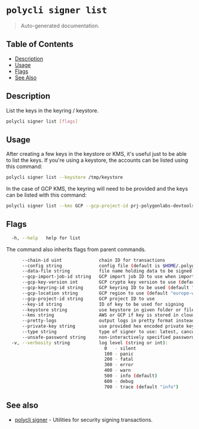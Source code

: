 # `polycli signer list`

> Auto-generated documentation.

## Table of Contents

- [Description](#description)
- [Usage](#usage)
- [Flags](#flags)
- [See Also](#see-also)

## Description

List the keys in the keyring / keystore.

```bash
polycli signer list [flags]
```

## Usage

After creating a few keys in the keystore or KMS, it's useful just to be able to list the keys. If you're using a keystore, the accounts can be listed using this command:

```bash
polycli signer list --keystore /tmp/keystore
```

In the case of GCP KMS, the keyring will need to be provided and the keys can be listed with this command:

```bash
polycli signer list --kms GCP --gcp-project-id prj-polygonlabs-devtools-dev --gcp-keyring-id polycli-keyring
```

## Flags

```bash
  -h, --help   help for list
```

The command also inherits flags from parent commands.

```bash
      --chain-id uint              chain ID for transactions
      --config string              config file (default is $HOME/.polygon-cli.yaml)
      --data-file string           file name holding data to be signed
      --gcp-import-job-id string   GCP import job ID to use when importing key
      --gcp-key-version int        GCP crypto key version to use (default 1)
      --gcp-keyring-id string      GCP keyring ID to be used (default "polycli-keyring")
      --gcp-location string        GCP region to use (default "europe-west2")
      --gcp-project-id string      GCP project ID to use
      --key-id string              ID of key to be used for signing
      --keystore string            use keystore in given folder or file
      --kms string                 AWS or GCP if key is stored in cloud
      --pretty-logs                output logs in pretty format instead of JSON (default true)
      --private-key string         use provided hex encoded private key
      --type string                type of signer to use: latest, cancun, london, eip2930, eip155 (default "london")
      --unsafe-password string     non-interactively specified password for unlocking keystore
  -v, --verbosity string           log level (string or int):
                                     0   - silent
                                     100 - panic
                                     200 - fatal
                                     300 - error
                                     400 - warn
                                     500 - info (default)
                                     600 - debug
                                     700 - trace (default "info")
```

## See also

- [polycli signer](polycli_signer.md) - Utilities for security signing transactions.
